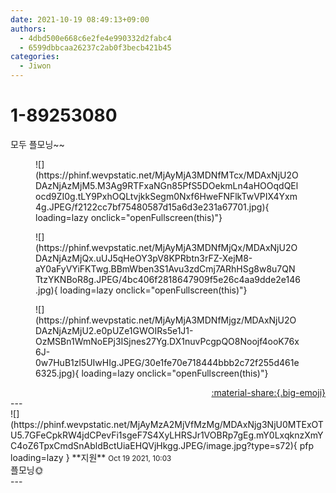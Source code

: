 ```yaml
---
date: 2021-10-19 08:49:13+09:00
authors:
  - 4dbd500e668c6e2fe4e990332d2fabc4
  - 6599dbbcaa26237c2ab0f3becb421b45
categories:
  - Jiwon
---
```


# 1-89253080

<div class="post-container" markdown="1">
<div class="content-container md-sidebar__scrollwrap" markdown="1">

모두 플모닝~~ 
<figure markdown="1">
![](https://phinf.wevpstatic.net/MjAyMjA3MDNfMTcx/MDAxNjU2ODAzNjAzMjM5.M3Ag9RTFxaNGn85PfS5DOekmLn4aHOOqdQElocd9ZI0g.tLY9PxhOQLtvjkkSegm0Nxf6HweFNFlkTwVPIX4Yxm4g.JPEG/f2122cc7bf75480587d15a6d3e231a67701.jpg){ loading=lazy onclick="openFullscreen(this)"}
</figure>

<figure markdown="1">
![](https://phinf.wevpstatic.net/MjAyMjA3MDNfMjQx/MDAxNjU2ODAzNjAzMjQx.uUJ5qHeOY3pV8KPRbtn3rFZ-XejM8-aY0aFyVYiFKTwg.BBmWben3S1Avu3zdCmj7ARhHSg8w8u7QNTtzYKNBoR8g.JPEG/4bc406f2818647909f5e26c4aa9dde2e146.jpg){ loading=lazy onclick="openFullscreen(this)"}
</figure>

<figure markdown="1">
![](https://phinf.wevpstatic.net/MjAyMjA3MDNfMjgz/MDAxNjU2ODAzNjAzMjU2.e0pUZe1GWOIRs5e1J1-OzMSBn1WmNoEPj3ISjnes27Yg.DX1nuvPcgpQO8Noojf4ooK76x6J-0w7HuB1zl5UIwHIg.JPEG/30e1fe70e718444bbb2c72f255d461e6325.jpg){ loading=lazy onclick="openFullscreen(this)"}
</figure>


</div>
</div>

<div style="text-align: right;" markdown="1">
<a href="https://weverse.io/fromis9/fanpost/1-89253080" style="text-align: right;">:material-share:{.big-emoji}</a>
</div>
---

<div class="comments-container md-sidebar__scrollwrap" markdown="1">
<div class="comment" markdown="1">
<div class='id-container' markdown="1">
![](https://phinf.wevpstatic.net/MjAyMzA2MjVfMzMg/MDAxNjg3NjU0MTExOTU5.7GFeCpkRW4jdCPevFi1sgeF7S4XyLHRSJr1VOBRp7gEg.mY0LxqknzXmYC4oZ6TpxCmdSnAbldBctUiaEHQVjHkgg.JPEG/image.jpg?type=s72){ pfp loading=lazy }
**<span class="artist">지원</span>** <small>Oct 19 2021, 10:03</small><br>
</div>
<div class='comment-body' markdown="1">
플모닝🌞
</div>
</div>
</div>
---
